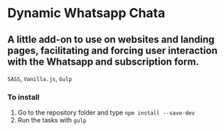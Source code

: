 # Dynamic Whatsapp Chata
## A little add-on to use on websites and landing pages, facilitating and forcing user interaction with the Whatsapp and subscription form.
`SASS`, `Vanilla.js`, `Gulp`

### To install

1. Go to the repository folder and type `npm install --save-dev`
2. Run the tasks with `gulp`
